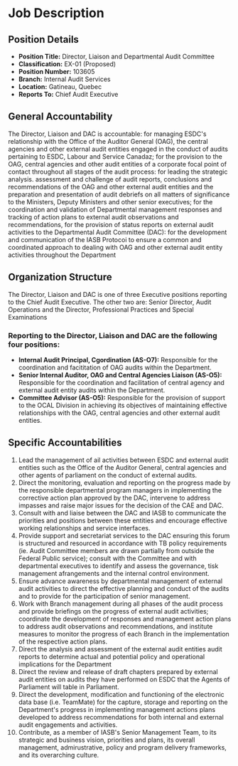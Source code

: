 # Job Description

## Position Details

*   **Position Title:** Director, Liaison and Departmental Audit Committee
*   **Classification:** EX-01 (Proposed)
*   **Position Number:** 103605
*   **Branch:** Internal Audit Services
*   **Location:** Gatineau, Quebec
*   **Reports To:** Chief Audit Executive

## General Accountability

The Director, Liaison and DAC is accountable: for managing ESDC's relationship with the Office of the Auditor General (OAG), the central agencies and other external audit entities engaged in the conduct of audits pertaining to ESDC, Labour and Service Canadaz; for the provision to the OAG, central agencies and other audit entities of a corporate focal point of contact throughout all stages of the audit process: for leading the strategic analysis. assessment and challenge of audit reports, conclusions and recommendations of the OAG and other external audit entities and the preparation and presentation of audit debriefs on all matters of significance to the Ministers, Deputy Ministers and other senior executives; for the coordination and validation of Departmental management responses and tracking of action plans to external audit observations and recommendations, for the provision of status reports on external audit activities to the Departmental Audit Committee (DAC): for the development and communication of the IASB Protocoi to ensure a common and coordinated approach to dealing with OAG and other external audit entity activities throughout the Department

## Organization Structure

The Director, Liaison and DAC is one of three Executive positions reporting to the Chief Audit Executive. The other two are: Senior Director, Audit Operations and the Director, Professional Practices and Special Examinations

### Reporting to the Director, Liaison and DAC are the following four positions:

*   **Internal Audit Principal, Cgordination (AS-O7):** Responsible for the coordination and facititation of OAG audits within the Department.
*   **Senior Internal Auditor, OAG and Central Agencies Liaison (AS-O5):** Responsible for the coordination and facilitation of central agency and external audit entity audits within the Department.
*   **Committee Advisor (AS-O5):** Responsible for the provision of support to the OCAL Division in achieving its objectives of maintaining effective relationships with the OAG, central agencies and other external audit entities.

## Specific Accountabilities

1.  Lead the management of ail activities between ESDC and external audit entities such as the Office of the Auditor General, central agencies and other agents of parliament on the conduct of external audits.
2.  Direct the monitoring, evaluation and reporting on the progress made by the responsible departmental program managers in implementing the corrective action plan approved by the DAC, intervene to address impasses and raise major issues for the decision of the CAE and DAC.
3.  Consult with and liaise between the DAC and IASB to communicate the priorities and positions between these entities and encourage effective working relationships and service interfaces.
4.  Provide support and secretariat services to the DAC ensuring this forum is structured and resourced in accordance with TB policy requirements (ie. Audit Committee members are drawn partially from outside the Federal Public service); consult with the Committee and with departmental executives to identify and assess the governance, tisk management afrangements and the internal control environment.
5.  Ensure advance awareness by departmental management of external audit activities to direct the effective planning and conduct of the audits and to provide for the participation of senior management.
6.  Work with Branch management during all phases of the audit process and provide briefings on the progress of external audit activities; coordinate the development of responses and management action plans to address audit observations and recommendations, and institute measures to monitor the progress of each Branch in the implementation of the respective action plans.
7.  Direct the analysis and assessment of the external audit entities audit reports to determine actual and potential policy and operational implications for the Department
8.  Direct the review and release of draft chapters prepared by external audit entities on audits they have performed on ESDC that the Agents of Parliament will table in Parliament.
9.  Direct the development, modification and functioning of the electronic data base (i.e. TeamMate) for the capture, storage and reporting on the Department's progress in implementing management actions plans developed to address recommendations for both internal and external audit engagements and activities.
10. Contribute, as a member of IASB's Senior Management Team, to its strategic and business vision, priorities and plans, its overall management, admirustrative, policy and program delivery frameworks, and its overarching culture.
